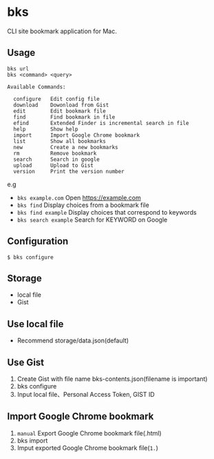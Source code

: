 # bks

CLI site bookmark application for Mac.


## Usage

```
bks url
bks <command> <query>

Available Commands:

  configure   Edit config file
  download    Dowonload from Gist
  edit        Edit bookmark file
  find        Find bookmark in file 
  efind       Extended Finder is incremental search in file
  help        Show help
  import      Import Google Chrome bookmark
  list        Show all bookmarks
  new         Create a new bookmarks
  rm          Remove bookmark
  search      Search in google
  upload      Upload to Gist
  version     Print the version number
```

e.g

- `bks example.com`     Open https://example.com
- `bks find`            Display choices from a bookmark file
- `bks find example`    Display choices that correspond to keywords
- `bks search example`  Search for KEYWORD on Google

## Configuration

```
$ bks configure
```

## Storage

- local file
- Gist

## Use local file

- Recommend storage/data.json(default)

## Use Gist

1. Create Gist with file name bks-contents.json(filename is important)
1. bks configure
1. Input local file、Personal Access Token, GIST ID

## Import Google Chrome bookmark

1. `manual` Export Google Chrome bookmark file(.html)
1. bks import
1. Imput exported Google Chrome bookmark file(`1.`)